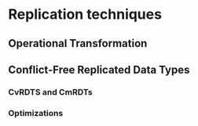 # Replication techniques

## Operational Transformation
## Conflict-Free Replicated Data Types
### CvRDTS and CmRDTs
### Optimizations
